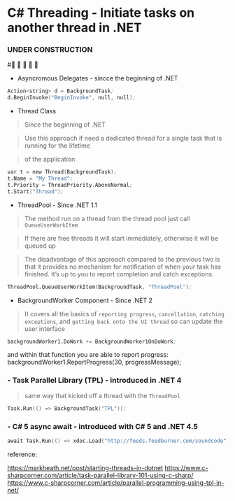 ﻿# C# Threading - Initiate tasks on another thread in .NET


### UNDER CONSTRUCTION
#:construction: :construction: :construction: :construction: :construction:


- Asyncromous Delegates - sincce the beginning of .NET
```s
Action<string> d = BackgroundTask;
d.BeginInvoke("BeginInvoke", null, null);
```

- Thread Class 
> Since the beginning of .NET

> Use this approach if need a dedicated thread for a single task that is running for the lifetime 

> of the application

```s
var t = new Thread(BackgroundTask);
t.Name = "My Thread";
t.Priority = ThreadPriority.AboveNormal;
t.Start("Thread");
```

- ThreadPool - Since .NET 1.1

> The method run on a thread from the thread pool just call `QueueUserWorkItem`

> If there are free threads it will start immediately, otherwise it will be queued up

> The disadvantage of this approach compared to the previous two is that it provides no mechanism for notification of when your task has finished. It’s up to you to report completion and catch exceptions.

```s
ThreadPool.QueueUserWorkItem(BackgroundTask, "ThreadPool");
```

- BackgroundWorker Component - Since .NET 2

> It covers all the basics of `reporting progress`, `cancellation`, `catching exceptions`, and `getting back onto the UI thread` so can update the user interface

```s
backgroundWorker1.DoWork += BackgroundWorker1OnDoWork;
```
and within that function you are able to report progress:
backgroundWorker1.ReportProgress(30, progressMessage);




### - Task Parallel Library (TPL) - introduced in .NET 4
> same way that  kicked off a thread with the `ThreadPool`

```s
Task.Run(() => BackgroundTask("TPL"));
```

### - C# 5 async await - introduced with C# 5 and .NET 4.5
> 
```s
await Task.Run(() => xdoc.Load("http://feeds.feedburner.com/soundcode"));
```

reference:

https://markheath.net/post/starting-threads-in-dotnet
https://www.c-sharpcorner.com/article/task-parallel-library-101-using-c-sharp/
https://www.c-sharpcorner.com/article/parallel-programming-using-tpl-in-net/
